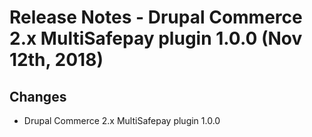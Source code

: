 # Release Notes - Drupal Commerce 2.x MultiSafepay plugin 1.0.0 (Nov 12th, 2018) #

## Changes ##
+ Drupal Commerce 2.x MultiSafepay plugin 1.0.0
